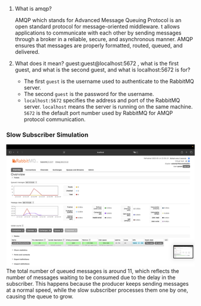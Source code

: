 1. What is amqp?

   AMQP which stands for Advanced Message Queuing Protocol is an open standard protocol for message-oriented middleware. t allows applications to communicate with each other by sending messages through a broker in a reliable, secure, and asynchronous manner. AMQP ensures that messages are properly formatted, routed, queued, and delivered.

2. What does it mean? guest:guest@localhost:5672 , what is the first guest, and what is the second guest, and what is localhost:5672 is for?

    - The first `guest` is the username used to authenticate to the RabbitMQ server.
    - The second `guest` is the password for the username.
    - `localhost:5672` specifies the address and port of the RabbitMQ server. `localhost` means the server is running on the same machine. `5672` is the default port number used by RabbitMQ for AMQP protocol communication.

### Slow Subscriber Simulation
![](images/simulation.png)
The total number of queued messages is around 11, which reflects the number of messages waiting to be consumed due to the delay in the subscriber. This happens because the producer keeps sending messages at a normal speed, while the slow subscriber processes them one by one, causing the queue to grow.